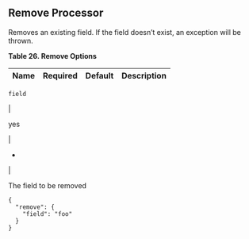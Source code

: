 ## Remove Processor

Removes an existing field. If the field doesn’t exist, an exception will be thrown.

 **Table 26. Remove Options**

Name |  Required |  Default |  Description  
---|---|---|---  
  
`field`

| 

yes

| 

-

| 

The field to be removed  
  
  

    
    
    {
      "remove": {
        "field": "foo"
      }
    }

